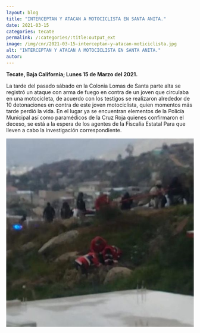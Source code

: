```yaml
---
layout: blog
title: "INTERCEPTAN Y ATACAN A MOTOCICLISTA EN SANTA ANITA."
date: 2021-03-15
categories: tecate
permalink: /:categories/:title:output_ext
image: /img/cnr/2021-03-15-interceptan-y-atacan-moticiclista.jpg
alt: "INTERCEPTAN Y ATACAN A MOTOCICLISTA EN SANTA ANITA."
autor:
---
```


**Tecate, Baja California; Lunes 15 de Marzo del 2021.** 

La tarde del pasado sábado en la Colonia Lomas de Santa parte alta se registró un ataque con arma de fuego en contra de un joven que circulaba en una motocicleta, de acuerdo con los testigos se realizaron alrededor de 10 detonaciones en contra de este joven motociclista, quien momentos más tarde perdió la vida.
En el lugar ya se encuentran elementos de la Policía Municipal así como paramédicos de la Cruz Roja quienes confirmaron el deceso, se está a la espera de los agentes de la Fiscalía Estatal Para que lleven a cabo la investigación correspondiente.

<div id="carouselExampleSlidesOnly" class="carousel slide" data-ride="carousel">
  <div class="carousel-inner">
    <div class="carousel-item active">
       <img class="d-block w-100" src="/img/cnr/2021-03-15-interceptan-y-atacan-moticiclista.jpg" loading="lazy"  alt="INTERCEPTAN Y ATACAN A MOTOCICLISTA EN SANTA ANITA.">
    </div>
  </div>
</div>